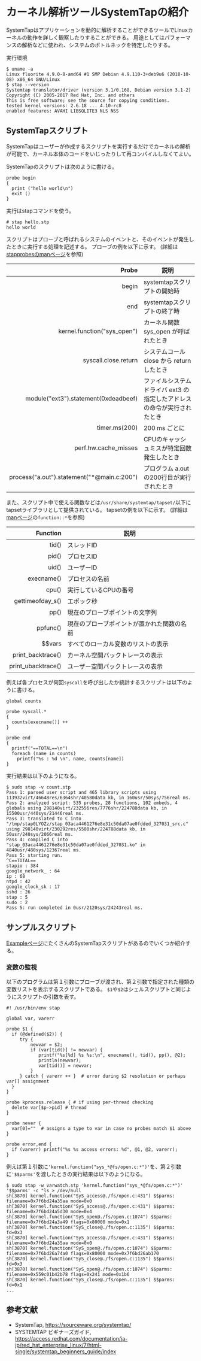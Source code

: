 # カーネル解析ツールSystemTapの紹介
SystemTapはアプリケーションを動的に解析することができるツールでLinuxカーネルの動作を詳しく観察したりすることができる。
用途としてはパフォーマンスの解析などに使われ、システムのボトルネックを特定したりする。

実行環境
```
$ uname -a
Linux fluorite 4.9.0-8-amd64 #1 SMP Debian 4.9.110-3+deb9u6 (2018-10-08) x86_64 GNU/Linux
$ stap --version
Systemtap translator/driver (version 3.1/0.168, Debian version 3.1-2)
Copyright (C) 2005-2017 Red Hat, Inc. and others
This is free software; see the source for copying conditions.
tested kernel versions: 2.6.18 ... 4.10-rc8
enabled features: AVAHI LIBSQLITE3 NLS NSS
```

## SystemTapスクリプト
SystemTapはユーザーが作成するスクリプトを実行するだけでカーネルの解析が可能で、カーネル本体のコードをいじったりして再コンパイルしなくてよい。

SystemTapのスクリプトは次のように書ける。
```
probe begin
{
  print ("hello world\n")
  exit ()
}
```
実行はstapコマンドを使う。
```
# stap hello.stp 
hello world
```

スクリプトはプローブと呼ばれるシステムのイベントと、そのイベントが発生したときに実行する処理を記述する。
プローブの例を以下に示す。
(詳細は[stapprobesのmanページ](https://sourceware.org/systemtap/man/stapprobes.3stap.html)を参照)

| Probe | 説明 |
| ---: | --- |
| begin | systemtapスクリプトの開始時 |
| end | systemtapスクリプトの終了時 |
| kernel.function("sys_open") | カーネル関数 sys_open が呼ばれたとき |
| syscall.close.return | システムコール close から return したとき |
| module("ext3").statement(0xdeadbeef) | ファイルシステムドライバ ext3 の指定したアドレスの命令が実行されたとき |
| timer.ms(200) | 200 ms ごとに |
| perf.hw.cache_misses | CPUのキャッシュミスが特定回数発生したとき |
| process("a.out").statement("*@main.c:200") | プログラム a.out の200行目が実行されたとき |

また、スクリプト中で使える関数などは`/usr/share/systemtap/tapset/`以下にtapsetライブラリとして提供されている。
tapsetの例を以下に示す。
(詳細は[manページ](https://sourceware.org/systemtap/man/)の`function::*`を参照)

| Function | 説明 |
| ---: | --- |
| tid() | スレッドID |
| pid() | プロセスID |
| uid() | ユーザーID |
| execname() | プロセスの名前 |
| cpu() | 実行しているCPUの番号 |
| gettimeofday_s() | エポック秒 |
| pp() | 現在のプローブポイントの文字列 |
| ppfunc() | 現在のプローブポイントが置かれた関数の名前 |
| $$vars | すべてのローカル変数のリストの表示 |
| print_backtrace() | カーネル空間バックトレースの表示 |
| print_ubacktrace() | ユーザー空間バックトレースの表示 |

例えば各プロセスが何回`syscall`を呼び出したか統計するスクリプトは以下のように書ける。
```
global counts

probe syscall.*
{
  counts[execname()] ++
}

probe end
{
  printf("==TOTAL==\n")
  foreach (name in counts)
    printf("%s : %d \n", name, counts[name])
}
```

実行結果は以下のようになる。
```
$ sudo stap -v count.stp 
Pass 1: parsed user script and 465 library scripts using 113932virt/46648res/6364shr/40580data kb, in 160usr/50sys/756real ms.
Pass 2: analyzed script: 535 probes, 28 functions, 102 embeds, 4 globals using 298140virt/232556res/7776shr/224788data kb, in 15500usr/440sys/21446real ms.
Pass 3: translated to C into "/tmp/stap0LYOZz/stap_03aca4461276e8e31c50da07ae0fdded_327031_src.c" using 298140virt/230292res/5508shr/224788data kb, in 50usr/240sys/2066real ms.
Pass 4: compiled C into "stap_03aca4461276e8e31c50da07ae0fdded_327031.ko" in 4840usr/480sys/12367real ms.
Pass 5: starting run.
^C==TOTAL==
stapio : 384 
google_network_ : 64 
ip : 68 
ntpd : 42 
google_clock_sk : 17 
sshd : 26 
stap : 5 
sudo : 2 
Pass 5: run completed in 0usr/2120sys/24243real ms.
```

## サンプルスクリプト
[Exampleページ](https://www.sourceware.org/systemtap/examples/keyword-index.html)にたくさんのSystemTapスクリプトがあるのでいくつか紹介する。

### 変数の監視
以下のプログラムは第１引数にプローブが渡され、第２引数で指定された種類の変数リストを表示するスクリプトである。
`$1`や`$2`はシェルスクリプトと同じようにスクリプトの引数を表す。
```
#! /usr/bin/env stap

global var, varerr

probe $1 {
  if (@defined($2)) {
     try {
         newvar = $2;
         if (var[tid()] != newvar) {
            printf("%s[%d] %s %s:\n", execname(), tid(), pp(), @2);
            println(newvar);
            var[tid()] = newvar;
         }
     } catch { varerr ++ }  # error during $2 resolution or perhaps var[] assignment
  }
}

probe kprocess.release { # if using per-thread checking
  delete var[$p->pid] # thread
}

probe never {
  var[0]=""  # assigns a type to var in case no probes match $1 above
}

probe error,end {
  if (varerr) printf("%s %s access errors: %d", @1, @2, varerr);
}
```

例えば第１引数に`'kernel.function("sys_*@fs/open.c:*")'`を、第２引数に`'$$parms'`を渡したときの実行結果は以下のようになる。
```
$ sudo stap -w varwatch.stp 'kernel.function("sys_*@fs/open.c:*")' '$$parms' -c "ls > /dev/null
sh[3870] kernel.function("SyS_access@./fs/open.c:431") $$parms:
filename=0x7f6bd24a35aa mode=0x0
sh[3870] kernel.function("SyS_access@./fs/open.c:431") $$parms:
filename=0x7f6bd24a5d30 mode=0x4
sh[3870] kernel.function("SyS_open@./fs/open.c:1074") $$parms:
filename=0x7f6bd24a3a49 flags=0x80000 mode=0x1
sh[3870] kernel.function("SyS_close@./fs/open.c:1135") $$parms:
fd=0x3
sh[3870] kernel.function("SyS_access@./fs/open.c:431") $$parms:
filename=0x7f6bd24a35aa mode=0x0
sh[3870] kernel.function("SyS_open@./fs/open.c:1074") $$parms:
filename=0x7f6bd26a74a0 flags=0x80000 mode=0x7f6bd26ab170
sh[3870] kernel.function("SyS_close@./fs/open.c:1135") $$parms:
fd=0x3
sh[3870] kernel.function("SyS_open@./fs/open.c:1074") $$parms:
filename=0x559c01b42b78 flags=0x241 mode=0x1b6
sh[3870] kernel.function("SyS_close@./fs/open.c:1135") $$parms:
fd=0x1
...
```

## 参考文献
- SystemTap, https://sourceware.org/systemtap/
- SYSTEMTAP ビギナーズガイド, https://access.redhat.com/documentation/ja-jp/red_hat_enterprise_linux/7/html-single/systemtap_beginners_guide/index
